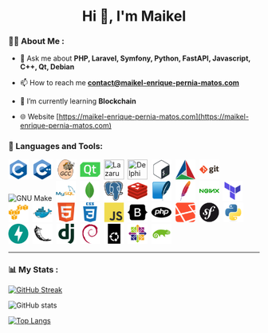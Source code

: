 <div id="header" align="center">
    <h1 align="center">Hi 👋, I'm Maikel</h1>
    <h3 align="center"></h3>
</div>





### 👨‍💻 About Me :

- 💬 Ask me about **PHP, Laravel, Symfony, Python, FastAPI, Javascript, C++, Qt, Debian**

- 📫 How to reach me **contact@maikel-enrique-pernia-matos.com**

- 🌱 I’m currently learning **Blockchain**

- 🌐 Website [https://maikel-enrique-pernia-matos.com](https://maikel-enrique-pernia-matos.com)


<div align="left">
    <h3>🔨 Languages and Tools:</h3>
    <div>
        <!-- desktop app development -->
        <img src="https://github.com/devicons/devicon/blob/master/icons/c/c-original.svg" title="C" **alt="C" width="40" height="40"/>&nbsp;
        <img src="https://github.com/devicons/devicon/blob/master/icons/cplusplus/cplusplus-original.svg" title="C++" **alt="C++" width="40" height="40"/>&nbsp;
        <img src="https://github.com/devicons/devicon/blob/master/icons/gcc/gcc-original.svg" title="GCC" **alt="GCC" width="40" height="40"/>&nbsp;
        <img src="https://github.com/devicons/devicon/blob/master/icons/qt/qt-original.svg" title="Qt" **alt="Qt" width="40" height="40"/>&nbsp;
        <img src="https://wiki.freepascal.org/images/f/fd/Lazarus-icons-lpr-proposal-bpsoftware.png" title="Lazarus" **alt="Lazarus" width="40" height="40"/>&nbsp;
        <img src="https://upload.wikimedia.org/wikipedia/en/b/b2/Embarcadero_Delphi_10.4_Sydney_Product_Logo_and_Icon.svg" title="Delphi" **alt="Delphi" width="40" height="40"/>&nbsp;
        <!-- command line -->
        <img src="https://github.com/devicons/devicon/blob/master/icons/bash/bash-original.svg" title="Bash" **alt="Bash" width="40" height="40"/>&nbsp;
        <img src="https://github.com/devicons/devicon/blob/master/icons/cmake/cmake-original.svg" title="Cmake" **alt="Cmake" width="40" height="40"/>&nbsp;
        <img src="https://github.com/devicons/devicon/blob/master/icons/git/git-original-wordmark.svg" title="Git" alt="Git" width="40" height="40"/>&nbsp;
        <img src="https://blog.desdelinux.net/wp-content/uploads/2022/11/gnu-make-1024x535.png.webp" title="GNU Make" alt="GNU Make" width="80" height="40"/>&nbsp;
        <!-- infrastructure -->
        <img src="https://github.com/devicons/devicon/blob/master/icons/mysql/mysql-original-wordmark.svg" title="MySQL" **alt="MySQL" width="40" height="40"/>&nbsp;
        <img src="https://github.com/devicons/devicon/blob/master/icons/mongodb/mongodb-original.svg" title="MySQL" **alt="MySQL" width="40" height="40"/>&nbsp;
        <img src="https://github.com/devicons/devicon/blob/master/icons/postgresql/postgresql-original.svg" title="Postgresql" **alt="Postgresql" width="40" height="40"/>&nbsp;
        <img src="https://github.com/devicons/devicon/blob/master/icons/redis/redis-original.svg" title="Redis" **alt="Redis" width="40" height="40"/>&nbsp;
        <img src="https://github.com/devicons/devicon/blob/master/icons/sqlite/sqlite-original.svg" title="SQLite" **alt="SQLite" width="40" height="40"/>&nbsp;
        <img src="https://github.com/devicons/devicon/blob/master/icons/apache/apache-original.svg" title="Apache" **alt="Apache" width="40" height="40"/>&nbsp;
        <img src="https://github.com/devicons/devicon/blob/master/icons/nginx/nginx-original.svg" title="Nginx" **alt="Nginx" width="40" height="40"/>&nbsp;
        <img src="https://github.com/devicons/devicon/blob/master/icons/terraform/terraform-original.svg" title="Terraform" **alt="Terraform" width="40" height="40"/>&nbsp;
        <img src="https://github.com/devicons/devicon/blob/master/icons/amazonwebservices/amazonwebservices-original.svg" title="AWS" **alt="AWS" width="40" height="40"/>&nbsp;
        <img src="https://github.com/devicons/devicon/blob/master/icons/docker/docker-original.svg" title="Docker" **alt="Docker" width="40" height="40"/>&nbsp;
        <!-- web development -->
        <img src="https://github.com/devicons/devicon/blob/master/icons/html5/html5-original.svg" title="HTML5" **alt="HTML5" width="40" height="40"/>&nbsp;
        <img src="https://github.com/devicons/devicon/blob/master/icons/css3/css3-plain-wordmark.svg" title="CSS3" **alt="CSS3" width="40" height="40"/>&nbsp;
        <img src="https://github.com/devicons/devicon/blob/master/icons/javascript/javascript-original.svg" title="Javascript" **alt="Javascript" width="40" height="40"/>&nbsp;
        <img src="https://github.com/devicons/devicon/blob/master/icons/bootstrap/bootstrap-plain.svg" title="Bootstrap" **alt="Bootstrap" width="40" height="40"/>&nbsp;
        <img src="https://github.com/devicons/devicon/blob/master/icons/php/php-plain.svg" title="PHP" **alt="PHP" width="40" height="40"/>&nbsp;
        <img src="https://github.com/devicons/devicon/blob/master/icons/laravel/laravel-plain.svg" title="Laravel" **alt="Laravel" width="40" height="40"/>&nbsp;
        <img src="https://github.com/devicons/devicon/blob/master/icons/symfony/symfony-original.svg" title="Symfony" **alt="Symfony" width="40" height="40"/>&nbsp;
        <img src="https://github.com/devicons/devicon/blob/master/icons/python/python-original.svg" title="Python" **alt="Python" width="40" height="40"/>&nbsp;
        <img src="https://github.com/devicons/devicon/blob/master/icons/fastapi/fastapi-original.svg" title="FastAPI" **alt="FastAPI" width="40" height="40"/>&nbsp;
        <img src="https://github.com/devicons/devicon/blob/master/icons/flask/flask-original.svg" title="Flask" **alt="Flask" width="40" height="40"/>&nbsp;
        <img src="https://github.com/devicons/devicon/blob/master/icons/django/django-plain.svg" title="Django" **alt="Django" width="40" height="40"/>&nbsp;
        <!-- os -->
        <img src="https://github.com/devicons/devicon/blob/master/icons/debian/debian-original.svg" title="Debian" **alt="Debian" width="40" height="40"/>&nbsp;
        <img src="https://github.com/devicons/devicon/blob/master/icons/ubuntu/ubuntu-plain.svg" title="Ubuntu" **alt="Ubuntu" width="40" height="40"/>&nbsp;
        <img src="https://github.com/devicons/devicon/blob/master/icons/centos/centos-original.svg" title="CentOS" **alt="CentOS" width="40" height="40"/>&nbsp;
        <img src="https://github.com/devicons/devicon/blob/master/icons/opensuse/opensuse-original.svg" title="OpenSuse" **alt="OpenSuse" width="40" height="40"/>&nbsp;
</div>

---

### 📊 My Stats :

[![GitHub Streak](http://github-readme-streak-stats.herokuapp.com?user=mpernia)](https://git.io/streak-stats)

![GitHub stats](https://github-readme-stats.vercel.app/api?username=mpernia&show_icons=true)

[![Top Langs](https://github-readme-stats.vercel.app/api/top-langs/?username=mpernia)](https://github.com/anuraghazra/github-readme-stats)
